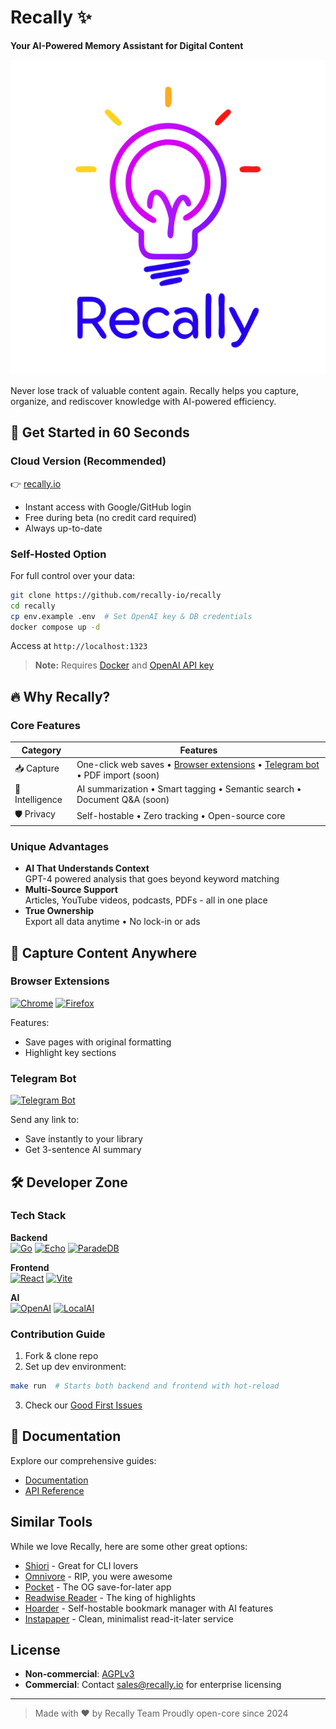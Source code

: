 # Recally ✨
**Your AI-Powered Memory Assistant for Digital Content**

![logo](./web/public/logo.svg)

Never lose track of valuable content again. Recally helps you capture, organize, and rediscover knowledge with AI-powered efficiency.

## 🚀 Get Started in 60 Seconds

### Cloud Version (Recommended)
👉 [recally.io](https://recally.io)  
- Instant access with Google/GitHub login
- Free during beta (no credit card required)
- Always up-to-date

### Self-Hosted Option
For full control over your data:
```bash
git clone https://github.com/recally-io/recally
cd recally
cp env.example .env  # Set OpenAI key & DB credentials
docker compose up -d
```
Access at `http://localhost:1323`

> **Note:** Requires [Docker](https://docs.docker.com/get-docker/) and [OpenAI API key](https://platform.openai.com/api-keys)

## 🔥 Why Recally?

### Core Features
| Category | Features |
|----------|----------|
| 📥 Capture | One-click web saves • [Browser extensions](https://github.com/recally-io/recally-clipper) • [Telegram bot]((https://t.me/RecallyReaderBot)) • PDF import (soon) |
| 🧠 Intelligence | AI summarization • Smart tagging • Semantic search • Document Q&A (soon) |
| 🛡 Privacy | Self-hostable • Zero tracking • Open-source core |

### Unique Advantages
- **AI That Understands Context**  
  GPT-4 powered analysis that goes beyond keyword matching
- **Multi-Source Support**  
  Articles, YouTube videos, podcasts, PDFs - all in one place
- **True Ownership**  
  Export all data anytime • No lock-in or ads

## 📱 Capture Content Anywhere

### Browser Extensions
[![Chrome](https://img.shields.io/badge/Chrome-Extension-brightgreen?logo=googlechrome)](https://chrome.google.com/webstore/detail/heblpkdddipfjdpdgikoledoecohoepp)
[![Firefox](https://img.shields.io/badge/Firefox-Add_on-FF7139?logo=firefoxbrowser)](https://addons.mozilla.org/addon/recally-clipper/)

Features:
- Save pages with original formatting
- Highlight key sections

### Telegram Bot
[![Telegram Bot](https://img.shields.io/badge/Telegram-RecallyReaderBot-2CA5E0?logo=telegram)](https://t.me/RecallyReaderBot)

Send any link to:
- Save instantly to your library
- Get 3-sentence AI summary

## 🛠 Developer Zone

### Tech Stack
**Backend**  
[![Go](https://img.shields.io/badge/Go-1.21+-00ADD8?logo=go)](https://go.dev/)
[![Echo](https://img.shields.io/badge/Echo-v4.11-blue)](https://echo.labstack.com/)
[![ParadeDB](https://img.shields.io/badge/ParadeDB-1.0-orange)](https://www.paradedb.com/)

**Frontend**  
[![React](https://img.shields.io/badge/React-18+-61DAFB?logo=react)](https://react.dev/)
[![Vite](https://img.shields.io/badge/Vite-5.0-646CFF?logo=vite)](https://vitejs.dev/)

**AI**  
[![OpenAI](https://img.shields.io/badge/OpenAI-GPT4-purple?logo=openai)](https://openai.com/)
[![LocalAI](https://img.shields.io/badge/Option-Ollama-blue)](https://ollama.com/)

### Contribution Guide
1. Fork & clone repo
2. Set up dev environment:
```bash
make run  # Starts both backend and frontend with hot-reload
```
3. Check our [Good First Issues](https://github.com/recally-io/recally/contribute)

## 📜 Documentation
Explore our comprehensive guides:
- [Documentation](https://recally.io/docs)
- [API Reference](https://recally.io/swagger/index.html)

## Similar Tools

While we love Recally, here are some other great options:
- [Shiori](https://github.com/go-shiori/shiori) - Great for CLI lovers
- [Omnivore](https://omnivore.app) - RIP, you were awesome
- [Pocket](https://getpocket.com) - The OG save-for-later app
- [Readwise Reader](https://readwise.io) - The king of highlights
- [Hoarder](https://github.com/hoarder-app/hoarder) - Self-hostable bookmark manager with AI features
- [Instapaper](https://www.instapaper.com) - Clean, minimalist read-it-later service

## License
- **Non-commercial**: [AGPLv3](LICENSE)
- **Commercial**: Contact [sales@recally.io](mailto:sales@recally.io) for enterprise licensing

---

> Made with ♥ by Recally Team
> Proudly open-core since 2024

